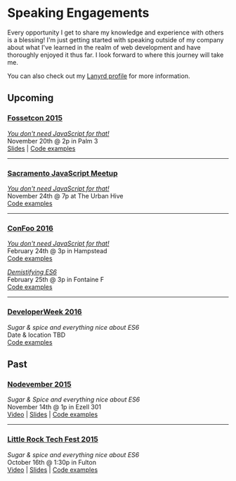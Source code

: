 # Speaking Engagements

Every opportunity I get to share my knowledge and experience with others is a blessing! I'm just getting started with speaking outside of my company about what I've learned in the realm of web development and have thoroughly enjoyed it thus far. I look forward to where this journey will take me.

You can also check out my [Lanyrd profile](http://lanyrd.com/profile/benmvp/) for more information.

## Upcoming

### [Fossetcon 2015](http://fossetcon.org/2015/)
[_You don't need JavaScript for that!_](http://fossetcon.org/2015/sessions/you-don%E2%80%99t-need-javascript)  
November 20th @ 2p in Palm 3  
[Slides](http://benmvp.github.io/slides/fossetcon2015-no-js.html) | [Code examples](http://benmvp.github.io/you-dont-need-js-for-that)  

----------

### [Sacramento JavaScript Meetup](http://www.meetup.com/The-Sacramento-Javascript-Meetup/)
[_You don't need JavaScript for that!_](http://www.meetup.com/The-Sacramento-Javascript-Meetup/events/226841739/)  
November 24th @ 7p at The Urban Hive  
[Code examples](http://benmvp.github.io/you-dont-need-js-for-that)  

----------

### [ConFoo 2016](http://confoo.ca/en/2016/)
[_You don't need JavaScript for that!_](http://confoo.ca/en/2016/session/you-don-t-need-javascript-for-that)  
February 24th @ 3p in Hampstead  
[Code examples](http://benmvp.github.io/you-dont-need-js-for-that)  

[_Demistifying ES6_](http://confoo.ca/en/2016/session/demystifying-es6)  
February 25th @ 3p in Fontaine F  
[Code examples](https://github.com/benmvp/learning-es6)  

----------

### [DeveloperWeek 2016](http://developerweek.com/)
_Sugar & spice and everything nice about ES6_  
Date & location TBD  
[Code examples](https://github.com/benmvp/learning-es6)  


## Past

### [Nodevember 2015](http://nodevember.org/index.html)
_Sugar & Spice and everything nice about ES6_  
November 14th @ 1p in Ezell 301  
[Video](https://www.youtube.com/watch?v=x1BvUqmn8xA) | [Slides](http://benmvp.github.io/slides/nodevember2015-es6.html) | [Code examples](https://github.com/benmvp/learning-es6)  

----------

### [Little Rock Tech Fest 2015](http://lrtechfest.com/)
_Sugar & spice and everything nice about ES6_  
October 16th @ 1:30p in Fulton  
[Video](http://usergroup.tv/videos/sugar-spice-and-everything-nice-about-es6) | [Slides](https://drive.google.com/file/d/0B3vWDhvtt22UNW9qQzlNb09JRDA/view) | [Code examples](https://github.com/benmvp/learning-es6)  
